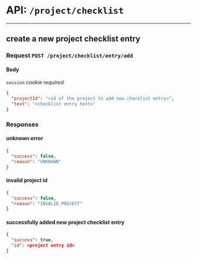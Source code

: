 # API: `/project/checklist`

---
## create a new project checklist entry

### Request `POST /project/checklist/entry/add`

#### Body

`session` _cookie required_

```json
{
  "projectId": "<id of the project to add new checklist entry>",
  "text": "<checklist entry text>"
}
```

### Responses

#### unknown error

```json
{
  "success": false,
  "reason": "UNKNOWN"
}
```

#### invalid project id

```json
{
  "success": false,
  "reason": "INVALID_PROJECT"
}
```

#### successfully added new project checklist entry

```json
{
  "success": true,
  "id": <project entry id>
}
```